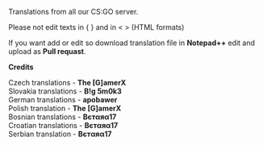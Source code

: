 Translations from all our CS:GO server.

Please not edit texts in { } and in < > (HTML formats)

If you want add or edit so download translation file in <b>Notepad++</b> edit and upload as <b>Pull requast</b>.

<b>Credits</b>

Czech translations - <b>The [G]amerX</b><br>
Slovakia translations - <b>B!g 5m0k3</b><br>
German translations - <b>apobawer</b><br>
Polish translation - <b>The [G]amerX</b><br>
Bosnian translations - <b>Bєтαяα17</b><br>
Croatian translations - <b>Bєтαяα17</b><br>
Serbian translation - <b>Bєтαяα17</b><br>
